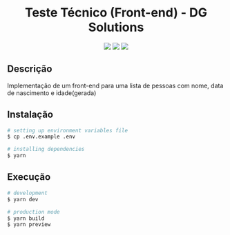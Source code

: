 <h1 align="center">Teste Técnico (Front-end) - DG Solutions</h1>

<p align="center">
  <img href="https://vuejs.org/" src="https://img.shields.io/badge/vuejs-%2335495e.svg?style=for-the-badge&logo=vuedotjs&logoColor=%234FC08D" target="_blank">
  <img href="https://windicss.org/" src="https://img.shields.io/badge/windicss-48B0F1.svg?style=for-the-badge&logo=windi-css&logoColor=white" target="_blank">
  <img href="https://vitejs.dev/" src="https://img.shields.io/badge/vite-%23646CFF.svg?style=for-the-badge&logo=vite&logoColor=white" target="_blank">
</p>

## Descrição

Implementação de um front-end para uma lista de pessoas com nome, data de nascimento e idade(gerada)

## Instalação

```bash
# setting up environment variables file
$ cp .env.example .env

# installing dependencies
$ yarn
```

## Execução

```bash
# development
$ yarn dev

# production mode
$ yarn build
$ yarn preview
```